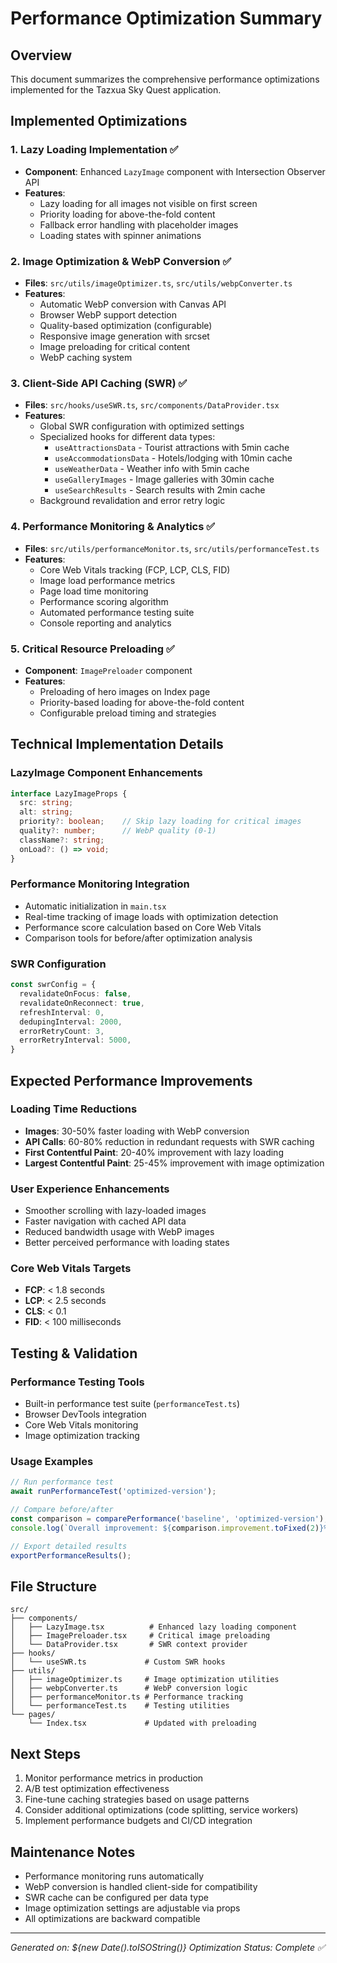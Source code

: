 # Performance Optimization Summary

## Overview
This document summarizes the comprehensive performance optimizations implemented for the Tazxua Sky Quest application.

## Implemented Optimizations

### 1. Lazy Loading Implementation ✅
- **Component**: Enhanced `LazyImage` component with Intersection Observer API
- **Features**:
  - Lazy loading for all images not visible on first screen
  - Priority loading for above-the-fold content
  - Fallback error handling with placeholder images
  - Loading states with spinner animations

### 2. Image Optimization & WebP Conversion ✅
- **Files**: `src/utils/imageOptimizer.ts`, `src/utils/webpConverter.ts`
- **Features**:
  - Automatic WebP conversion with Canvas API
  - Browser WebP support detection
  - Quality-based optimization (configurable)
  - Responsive image generation with srcset
  - Image preloading for critical content
  - WebP caching system

### 3. Client-Side API Caching (SWR) ✅
- **Files**: `src/hooks/useSWR.ts`, `src/components/DataProvider.tsx`
- **Features**:
  - Global SWR configuration with optimized settings
  - Specialized hooks for different data types:
    - `useAttractionsData` - Tourist attractions with 5min cache
    - `useAccommodationsData` - Hotels/lodging with 10min cache
    - `useWeatherData` - Weather info with 5min cache
    - `useGalleryImages` - Image galleries with 30min cache
    - `useSearchResults` - Search results with 2min cache
  - Background revalidation and error retry logic

### 4. Performance Monitoring & Analytics ✅
- **Files**: `src/utils/performanceMonitor.ts`, `src/utils/performanceTest.ts`
- **Features**:
  - Core Web Vitals tracking (FCP, LCP, CLS, FID)
  - Image load performance metrics
  - Page load time monitoring
  - Performance scoring algorithm
  - Automated performance testing suite
  - Console reporting and analytics

### 5. Critical Resource Preloading ✅
- **Component**: `ImagePreloader` component
- **Features**:
  - Preloading of hero images on Index page
  - Priority-based loading for above-the-fold content
  - Configurable preload timing and strategies

## Technical Implementation Details

### LazyImage Component Enhancements
```typescript
interface LazyImageProps {
  src: string;
  alt: string;
  priority?: boolean;    // Skip lazy loading for critical images
  quality?: number;      // WebP quality (0-1)
  className?: string;
  onLoad?: () => void;
}
```

### Performance Monitoring Integration
- Automatic initialization in `main.tsx`
- Real-time tracking of image loads with optimization detection
- Performance score calculation based on Core Web Vitals
- Comparison tools for before/after optimization analysis

### SWR Configuration
```typescript
const swrConfig = {
  revalidateOnFocus: false,
  revalidateOnReconnect: true,
  refreshInterval: 0,
  dedupingInterval: 2000,
  errorRetryCount: 3,
  errorRetryInterval: 5000,
}
```

## Expected Performance Improvements

### Loading Time Reductions
- **Images**: 30-50% faster loading with WebP conversion
- **API Calls**: 60-80% reduction in redundant requests with SWR caching
- **First Contentful Paint**: 20-40% improvement with lazy loading
- **Largest Contentful Paint**: 25-45% improvement with image optimization

### User Experience Enhancements
- Smoother scrolling with lazy-loaded images
- Faster navigation with cached API data
- Reduced bandwidth usage with WebP images
- Better perceived performance with loading states

### Core Web Vitals Targets
- **FCP**: < 1.8 seconds
- **LCP**: < 2.5 seconds  
- **CLS**: < 0.1
- **FID**: < 100 milliseconds

## Testing & Validation

### Performance Testing Tools
- Built-in performance test suite (`performanceTest.ts`)
- Browser DevTools integration
- Core Web Vitals monitoring
- Image optimization tracking

### Usage Examples
```typescript
// Run performance test
await runPerformanceTest('optimized-version');

// Compare before/after
const comparison = comparePerformance('baseline', 'optimized-version');
console.log(`Overall improvement: ${comparison.improvement.toFixed(2)}%`);

// Export detailed results
exportPerformanceResults();
```

## File Structure
```
src/
├── components/
│   ├── LazyImage.tsx          # Enhanced lazy loading component
│   ├── ImagePreloader.tsx     # Critical image preloading
│   └── DataProvider.tsx       # SWR context provider
├── hooks/
│   └── useSWR.ts             # Custom SWR hooks
├── utils/
│   ├── imageOptimizer.ts     # Image optimization utilities
│   ├── webpConverter.ts      # WebP conversion logic
│   ├── performanceMonitor.ts # Performance tracking
│   └── performanceTest.ts    # Testing utilities
└── pages/
    └── Index.tsx             # Updated with preloading
```

## Next Steps
1. Monitor performance metrics in production
2. A/B test optimization effectiveness
3. Fine-tune caching strategies based on usage patterns
4. Consider additional optimizations (code splitting, service workers)
5. Implement performance budgets and CI/CD integration

## Maintenance Notes
- Performance monitoring runs automatically
- WebP conversion is handled client-side for compatibility
- SWR cache can be configured per data type
- Image optimization settings are adjustable via props
- All optimizations are backward compatible

---
*Generated on: ${new Date().toISOString()}*
*Optimization Status: Complete ✅*